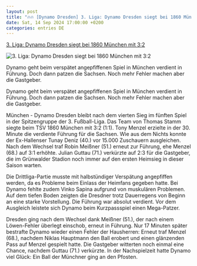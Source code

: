 ```yaml
---
layout: post
title: "🔥🔥 [Dynamo Dresden] 3. Liga: Dynamo Dresden siegt bei 1860 München mit 3:2"
date: Sat, 14 Sep 2024 17:00:00 +0200
categories: entries DE
---
```

[3. Liga: Dynamo Dresden siegt bei 1860 München mit 3:2](https://www.mz.de/panorama/dynamo-dresden-siegt-bei-1860-munchen-mit-3-2-3916307)

![3. Liga: Dynamo Dresden siegt bei 1860 München mit 3:2](https://bmg-images.forward-publishing.io/2024/09/14/7318fe5e-188e-4608-bf67-b651381e8e74.jpeg?rect=0%2C114%2C2048%2C1152&w=1024)

Dynamo geht beim verspätet angepfiffenen Spiel in München verdient in Führung. Doch dann patzen die Sachsen. Noch mehr Fehler machen aber die Gastgeber.

Dynamo geht beim verspätet angepfiffenen Spiel in München verdient in Führung. Doch dann patzen die Sachsen. Noch mehr Fehler machen aber die Gastgeber.

München - Dynamo Dresden bleibt nach dem vierten Sieg im fünften Spiel in der Spitzengruppe der 3. Fußball-Liga. Das Team von Thomas Stamm siegte beim TSV 1860 München mit 3:2 (1:1). Tony Menzel erzielte in der 30. Minute die verdiente Führung für die Sachsen. Wie aus dem Nichts konnte der Ex-Hallenser Tunay Deniz (40.) vor 15.000 Zuschauern ausgleichen. Nach dem Wechsel traf Robin Meißner (51.) erneut zur Führung, ehe Menzel (68.) auf 3:1 erhöhte. Julian Guttau (71.) verkürzte auf 2:3 für die Gastgeber, die im Grünwalder Stadion noch immer auf den ersten Heimsieg in dieser Saison warten.

Die Drittliga-Partie musste mit halbstündiger Verspätung angepfiffen werden, da es Probleme beim Einlass der Heimfans gegeben hatte. Bei Dynamo fehlte zudem Vinko Sapina aufgrund von muskulären Problemen. Auf dem tiefen Boden zeigten die Dresdner trotz Dauerregens von Beginn an eine starke Vorstellung. Die Führung war absolut verdient. Vor dem Ausgleich leistete sich Dynamo beim Kurzpassspiel einen Mega-Patzer.

Dresden ging nach dem Wechsel dank Meißner (51.), der nach einem Löwen-Fehler überlegt einschob, erneut in Führung. Nur 17 Minuten später bestrafte Dynamo wieder einen Fehler der Hausherren: Erneut traf Menzel (68.), nachdem Niklas Hauptmann den Ball erobert und einen glänzenden Pass auf Menzel gespielt hatte. Die Gastgeber witterten noch einmal eine Chance, nachdem Guttau (71.) verkürzte. In der Nachspielzeit hatte Dynamo viel Glück: Ein Ball der Münchner ging an den Pfosten.

